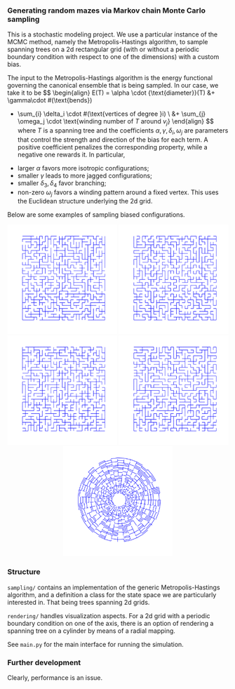 ### Generating random mazes via Markov chain Monte Carlo sampling

This is a stochastic modeling project. We use a particular instance of the MCMC method, namely the Metropolis-Hastings algorithm, to sample spanning trees on a 2d rectangular grid (with or without a periodic boundary condition with respect to one of the dimensions) with a custom bias.

The input to the Metropolis-Hastings algorithm is the energy functional governing the canonical ensemble that is being sampled. In our case, we take it to be
$$
\begin{align}
E(T) = \alpha \cdot {\text{diameter}}(T) &+ \gamma\cdot \#(\text{bends})
 + \sum_{i} \delta_i \cdot \#(\text{vertices of degree }i) \\
 &+ \sum_{j} \omega_j \cdot \text{winding number of $T$ around $v_j$}
\end{align}
$$
where $T$ is a spanning tree and the coefficients $\alpha, \gamma, \delta_i, \omega_j$ are parameters that control the strength and direction of the bias for each term. A positive coefficient penalizes the corresponding property, while a negative one rewards it. In particular,
- larger $\alpha$ favors more isotropic configurations;
- smaller $\gamma$ leads to more jagged configurations;
- smaller $\delta_3, \delta_4$ favor branching;
- non-zero $\omega_j$ favors a winding pattern around a fixed vertex. This uses the Euclidean structure underlying the 2d grid. 

Below are some examples of sampling biased configurations.

<div align="center">
  <img src="maze_straight.gif" width="250px" loop=infinite/>
  <img src="maze_turns.gif" width="250px" loop=infinite/>
</div>

<div align="center">
  <img src="maze_crosses.gif" width="250px" loop=infinite/>
  <img src="maze_whirpool.gif" width="250px" loop=infinite/>
</div>

<div align="center">
  <img src="maze_radial.gif" width="250px" loop=infinite/>
</div>

### Structure
`sampling/` contains an implementation of the generic Metropolis-Hastings algorithm, and a definition a class for the state space we are particularly interested in. That being trees spanning 2d grids.

`rendering/` handles visualization aspects. For a 2d grid with a periodic boundary condition on one of the axis, there is an option of rendering a spanning tree on a cylinder by means of a radial mapping.

See `main.py` for the main interface for running the simulation.

### Further development
Clearly, performance is an issue.
